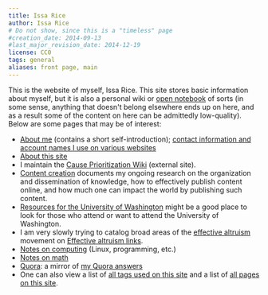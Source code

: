 ```yaml
---
title: Issa Rice
author: Issa Rice
# Do not show, since this is a "timeless" page
#creation_date: 2014-09-13
#last_major_revision_date: 2014-12-19
license: CC0
tags: general
aliases: front page, main
---
```


This is the website of myself, Issa Rice.  This site stores basic information
about myself, but it is also a personal wiki or [open notebook](http://wcm1.web.rice.edu/open-notebook-history.html) of sorts (in some sense,
anything that doesn't belong elsewhere ends up on here, and as a result
some of the content on here can be admittedly low-quality).  Below are
some pages that may be of interest:

- [About me]() (contains a short self-introduction); [contact information and account names I use on various websites](contact)
- [About this site](./about-the-site)
- I maintain the [Cause Prioritization Wiki][cpw] (external site).
- [Content creation]() documents my ongoing research on the
  organization and dissemination of knowledge, how to effectively
  publish content online, and how much one can impact the world by
  publishing such content.
- [Resources for the University of Washington]() might be a good
  place to look for those who attend or want to attend the University of
  Washington.
- I am very slowly trying to catalog broad areas of the [effective
  altruism]() movement on [Effective altruism links]().
- [Notes on computing](_tags/computing) (Linux, programming, etc.)
- [Notes on math](_tags/math)
- [Quora](): a mirror of [my Quora answers]()
- One can also view a list of [all tags used on this site](_tags/index)
  and a list of [all pages on this site](_all).

[cpw]: http://causeprioritization.org
